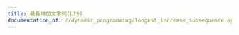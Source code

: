 ```yaml
---
title: 最長増加文字列(LIS)
documentation_of: //dynamic_programming/longest_increase_subsequence.py
---
```

